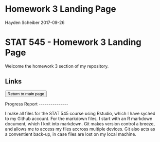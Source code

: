 Homework 3 Landing Page
================
Hayden Scheiber
2017-09-26

STAT 545 - Homework 3 Landing Page
==================================

Welcome the homework 3 section of my repository.

Links
-----

<form action="https://github.com/HScheiber/STAT545-hw-Scheiber-Hayden/blob/master/README.md">
    <input type="submit" value="Return to main page" />

</form>
Progress Report
---------------

I make all files for the STAT 545 course using Rstudio, which I have syched to my Github account. For the markdown files, I start with an R markdown document, which I knit into markdown. Git makes version control a breeze, and allows me to access my files accross multiple devices. Git also acts as a conventient back-up, in case files are lost on my local machine.

